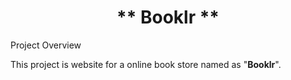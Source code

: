 <h1 align=center>** Booklr ** </h1>

Project Overview

This project is website for a online book store named as "**Booklr**".



